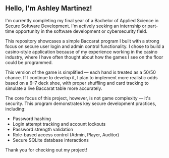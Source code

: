 ## Hello, I'm Ashley Martinez!

I'm currently completing my final year of a Bachelor of Applied Science in Secure Software Development. I'm actively seeking an internship or part-time opportunity in the software development or cybersecurity field.

This repository showcases a simple Baccarat program I built with a strong focus on secure user login and admin control functionality. I chose to build a casino-style application because of my experience working in the casino industry, where I have often thought about how the games I see on the floor could be programmed.

This version of the game is simplified — each hand is treated as a 50/50 chance. If I continue to develop it, I plan to implement more realistic odds based on a 6–7 deck shoe, with proper shuffling and card tracking to simulate a live Baccarat table more accurately.

The core focus of this project, however, is not game complexity — it's security. This program demonstrates key secure development practices, including:

- Password hashing
- Login attempt tracking and account lockouts
- Password strength validation
- Role-based access control (Admin, Player, Auditor)
- Secure SQLite database interactions

Thank you for checking out my project!
